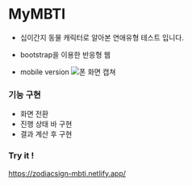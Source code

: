 # MyMBTI
- 십이간지 동물 캐릭터로 알아본 연애유형 테스트 입니다.
- bootstrap을 이용한 반응형 웹

- mobile version
![폰 화면 캡쳐](https://user-images.githubusercontent.com/83899698/154259278-28a9a540-4713-445f-8300-17b1eb89d0f2.png)
 
### 기능 구현
- 화면 전환
- 진행 상태 바 구현
- 결과 계산 후 구현

### Try it !
https://zodiacsign-mbti.netlify.app/
